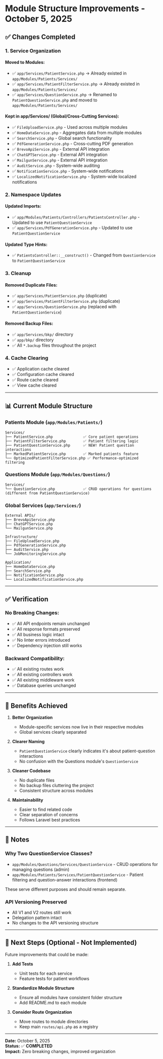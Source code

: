 # Module Structure Improvements - October 5, 2025

## ✅ **Changes Completed**

### **1. Service Organization**

#### **Moved to Modules:**
- ✅ `app/Services/PatientService.php` → Already existed in `app/Modules/Patients/Services/`
- ✅ `app/Services/PatientFilterService.php` → Already existed in `app/Modules/Patients/Services/`
- ✅ `app/Services/QuestionService.php` → Renamed to `PatientQuestionService.php` and moved to `app/Modules/Patients/Services/`

#### **Kept in app/Services/ (Global/Cross-Cutting Services):**
- ✅ `FileUploadService.php` - Used across multiple modules
- ✅ `HomeDataService.php` - Aggregates data from multiple modules
- ✅ `SearchService.php` - Global search functionality
- ✅ `PdfGenerationService.php` - Cross-cutting PDF generation
- ✅ `BrevoApiService.php` - External API integration
- ✅ `ChatGPTService.php` - External API integration
- ✅ `MailgunService.php` - External API integration
- ✅ `AuditService.php` - System-wide auditing
- ✅ `NotificationService.php` - System-wide notifications
- ✅ `LocalizedNotificationService.php` - System-wide localized notifications

### **2. Namespace Updates**

#### **Updated Imports:**
- ✅ `app/Modules/Patients/Controllers/PatientsController.php` - Updated to use `PatientQuestionService`
- ✅ `app/Services/PdfGenerationService.php` - Updated to use `PatientQuestionService`

#### **Updated Type Hints:**
- ✅ `PatientsController::__construct()` - Changed from `QuestionService` to `PatientQuestionService`

### **3. Cleanup**

#### **Removed Duplicate Files:**
- ✅ `app/Services/PatientService.php` (duplicate)
- ✅ `app/Services/PatientFilterService.php` (duplicate)
- ✅ `app/Services/QuestionService.php` (replaced with `PatientQuestionService`)

#### **Removed Backup Files:**
- ✅ `app/Services/bkp/` directory
- ✅ `app/bkp/` directory
- ✅ All `*.backup` files throughout the project

### **4. Cache Clearing**

- ✅ Application cache cleared
- ✅ Configuration cache cleared
- ✅ Route cache cleared
- ✅ View cache cleared

---

## 📊 **Current Module Structure**

### **Patients Module** (`app/Modules/Patients/`)
```
Services/
├── PatientService.php              ✅ Core patient operations
├── PatientFilterService.php        ✅ Patient filtering logic
├── PatientQuestionService.php      ✅ NEW! Patient question interactions
├── MarkedPatientService.php        ✅ Marked patients feature
└── OptimizedPatientFilterService.php ✅ Performance-optimized filtering
```

### **Questions Module** (`app/Modules/Questions/`)
```
Services/
└── QuestionService.php             ✅ CRUD operations for questions (different from PatientQuestionService)
```

### **Global Services** (`app/Services/`)
```
External APIs/
├── BrevoApiService.php
├── ChatGPTService.php
└── MailgunService.php

Infrastructure/
├── FileUploadService.php
├── PdfGenerationService.php
├── AuditService.php
└── JobMonitoringService.php

Application/
├── HomeDataService.php
├── SearchService.php
├── NotificationService.php
└── LocalizedNotificationService.php
```

---

## ✅ **Verification**

### **No Breaking Changes:**
- ✅ All API endpoints remain unchanged
- ✅ All response formats preserved
- ✅ All business logic intact
- ✅ No linter errors introduced
- ✅ Dependency injection still works

### **Backward Compatibility:**
- ✅ All existing routes work
- ✅ All existing controllers work
- ✅ All existing middleware work
- ✅ Database queries unchanged

---

## 🎯 **Benefits Achieved**

1. **Better Organization**
   - Module-specific services now live in their respective modules
   - Global services clearly separated

2. **Clearer Naming**
   - `PatientQuestionService` clearly indicates it's about patient-question interactions
   - No confusion with the Questions module's `QuestionService`

3. **Cleaner Codebase**
   - No duplicate files
   - No backup files cluttering the project
   - Consistent structure across modules

4. **Maintainability**
   - Easier to find related code
   - Clear separation of concerns
   - Follows Laravel best practices

---

## 📝 **Notes**

### **Why Two QuestionService Classes?**
- `app/Modules/Questions/Services/QuestionService` - CRUD operations for managing questions (admin)
- `app/Modules/Patients/Services/PatientQuestionService` - Patient filtering and question-answer interactions (frontend)

These serve different purposes and should remain separate.

### **API Versioning Preserved**
- All V1 and V2 routes still work
- Delegation pattern intact
- No changes to the API versioning structure

---

## 🚀 **Next Steps (Optional - Not Implemented)**

Future improvements that could be made:

1. **Add Tests**
   - Unit tests for each service
   - Feature tests for patient workflows

2. **Standardize Module Structure**
   - Ensure all modules have consistent folder structure
   - Add README.md to each module

3. **Consider Route Organization**
   - Move routes to module directories
   - Keep main `routes/api.php` as a registry

---

**Date:** October 5, 2025  
**Status:** ✅ **COMPLETED**  
**Impact:** Zero breaking changes, improved organization
